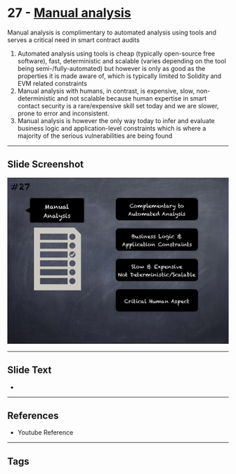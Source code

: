 
# 27 - [Manual analysis](./Manual%20analysis.md)

Manual analysis is complimentary to automated analysis using tools and serves a critical need in smart contract audits


1.  Automated analysis using tools is cheap (typically open-source free software), fast, deterministic and scalable (varies depending on the tool being semi-/fully-automated) but however is only as good as the properties it is made aware of, which is typically limited to Solidity and EVM related constraints
2.  Manual analysis with humans, in contrast, is expensive, slow, non-deterministic and not scalable because human expertise in smart contact security is a rare/expensive skill set today and we are slower, prone to error and inconsistent.
3.  Manual analysis is however the only way today to infer and evaluate business logic and application-level constraints which is where a majority of the serious vulnerabilities are being found


___
## Slide Screenshot
![027.png](../../images/6.%20Audit%20Techniques%20and%20Tools%20101/027.png)
___
## Slide Text
- 
___
## References
- Youtube Reference
___
## Tags
